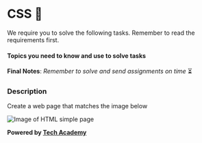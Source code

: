 # CSS  :art: 

We require you to solve the following tasks. Remember to read the requirements first.

#### Topics you need to know and use to solve tasks

**Final Notes**: *Remember to solve and send assignments on time* :hourglass_flowing_sand:

### Description

Create a web page that matches the image below

![Image of HTML simple page](html-css.png)

**Powered by [Tech Academy](https://www.tech.edu.az/)**


